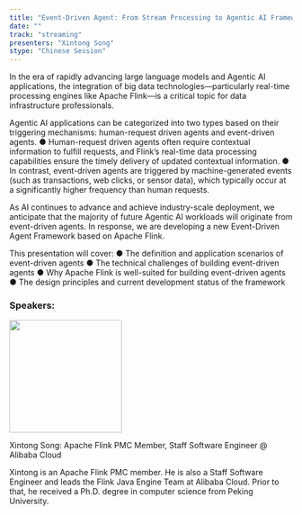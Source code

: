 ```yaml
---
title: "Event-Driven Agent: From Stream Processing to Agentic AI Framework"
date: ""
track: "streaming"
presenters: "Xintong Song"
stype: "Chinese Session"
---
```


In the era of rapidly advancing large language models and Agentic AI applications, the integration of big data technologies—particularly real-time processing engines like Apache Flink—is a critical topic for data infrastructure professionals.

Agentic AI applications can be categorized into two types based on their triggering mechanisms: human-request driven agents and event-driven agents. 
● Human-request driven agents often require contextual information to fulfill requests, and Flink’s real-time data processing capabilities ensure the timely delivery of updated contextual information.
● In contrast, event-driven agents are triggered by machine-generated events (such as transactions, web clicks, or sensor data), which typically occur at a significantly higher frequency than human requests.

As AI continues to advance and achieve industry-scale deployment, we anticipate that the majority of future Agentic AI workloads will originate from event-driven agents. In response, we are developing a new Event-Driven Agent Framework based on Apache Flink.

This presentation will cover:
● The definition and application scenarios of event-driven agents
● The technical challenges of building event-driven agents
● Why Apache Flink is well-suited for building event-driven agents
● The design principles and current development status of the framework

### Speakers:


<img src="https://sessionize.com/image/47dd-400o400o1-aEC9VKjiLoZ17X9guibiwx.jpg" width="200" /><br/>

Xintong Song: Apache Flink PMC Member, Staff Software Engineer @ Alibaba Cloud

Xintong is an Apache Flink PMC member. He is also a Staff Software Engineer and leads the Flink Java Engine Team at Alibaba Cloud. Prior to that, he received a Ph.D. degree in computer science from Peking University.